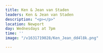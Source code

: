 ```yaml
---
title: Ken & Jean van Staden
leaders: Ken & Jean van Staden
description: "<p></p>"
location: Newport
day: Wednesdays at 7pm
time: ''
image: "/v1631719028/Ken_Jean_dd4l8k.png"

---
```

